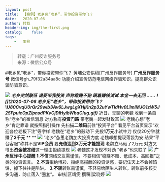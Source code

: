 ```yaml
---
layout:	post
title:	【案例】老乡见“老乡”，带你投资带你飞？
date:	2020-07-06
author:	转载
header-img:	img/the-first.png
catalog:	false
tags:
	-	案例
---
```


<blockquote><p>转载：广州反诈服务号<br>
来源：微信公众号</p></blockquote>

#老乡见“老乡”，带你投资带你飞？
黄埔公安供稿[广州反诈服务号]
**广州反诈服务号**
微信号gh_79f32a34aa8c
功能介绍宣传防范电信网络诈骗知识，提高群众识骗防骗意识。

![]({{site.baseurl}}/postimg/U80CvqU0rQoj28lia8ADCL5AW90zEfIuXVvccckuTvwAfNpzHBuiaRG7LQyt2AE7OveqdVGuAYJ67LY7Hsla8FJw.gif)
_**老乡突然联系**_
_**说要带我投资**_
_**声称稳赚不赔**_
_**跟着赚钱试试**_
_**本金一去无回**_
_**......**_
_**![](2020-07-06
老乡见“老乡”，带你投资带你飞？\\U80CvqU0rQr29wib3Av6LJwgLgXHjKn2p32uYwTIdHv0L1mlMJO1zW5J2SFpuicOpZlpnsdPKvCjDIHyibWbaClug.gif)**_
近日，无聊的老魏
收到一条自称“老乡”的微信消息
对方称有**投资门路**
带老魏一起发财致富
![]({{site.baseurl}}/postimg/U80CvqU0rQr29wib3Av6LJwgLgXHjKn2p42dico5KZEpABhNOMwVbmoxmJYjNkSs9v7WKO2E9BtgBRvU5gvpxznA.png)
老魏心想“老乡”肯定靠谱
就按照指引操作
先扫描**二维码**前往“投资平台”
看见平台首页显示“欢迎各位老板下注”等字样
老魏在“老乡”的鼓动下
先投**1万元**小试牛刀
仅仅20分钟就赚了**2千元**
**
**
![]({{site.baseurl}}/postimg/U80CvqU0rQr29wib3Av6LJwgLgXHjKn2p6GSajAaJKVRPDuhaLkTBSSialoAVgXyMRVia1KG9NeLI1Xb7pbfm2sNw.gif)
“老乡”怂恿老魏加大投资力度
老魏却想提现落袋为安
结果“平台客服”称其不是**VIP会员**
要**充值达到3万元才能提现**
老魏立马砸了2万元
对方又甩出**资金被冻结**这一理由拒绝提现
![]({{site.baseurl}}/postimg/U80CvqU0rQr29wib3Av6LJwgLgXHjKn2pYheSuwZ3E629tZ1Wv6uraXJ0iaSFbmN2JaSg2ygZnIMUSAC6EDtUMbA.jpeg)
老魏这才发现不对劲
“老乡”也失联了
![]({{site.baseurl}}/postimg/U80CvqU0rQr29wib3Av6LJwgLgXHjKn2picicuXiangk6tiamibNoiaT68UYic0yLiaoeyHeeo5AiaS4bhqicYvFmgnJNTibaw.jpeg)
**广州反诈中心提醒**
**1.不信**网络交友需谨慎，不要相信“稳赚不赔、低成本、高回报”之类的投资谎言。
**2.不贪**拒绝博彩、拒绝高报酬的投资诱惑，要记住天上不会掉馅饼，掉下往往是陷阱。
**3.不转**转账需谨慎，不轻易给陌生人转账，转账前多核实多沟通，防止落入“圈套”。
审核|区靖雯
撰稿|梁晓婷
![]({{site.baseurl}}/postimg/U80CvqU0rQr29wib3Av6LJwgLgXHjKn2pCL4c94kLt8svjMQaSdekH3vW7veABMFMcjyjMKe4r2bRANxILmiarxQ.gif)
